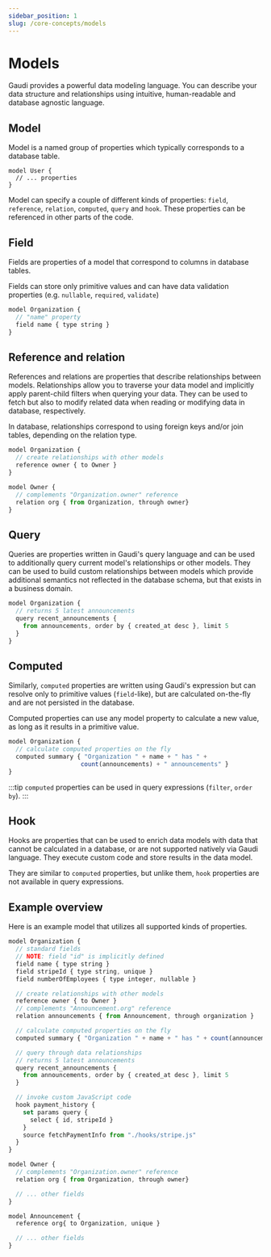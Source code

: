 ```yaml
---
sidebar_position: 1
slug: /core-concepts/models
---
```


# Models

Gaudi provides a powerful data modeling language. You can describe your data structure and relationships using intuitive, human-readable and database agnostic language.

## Model

Model is a named group of properties which typically corresponds to a database table.

```
model User {
  // ... properties
}
```

Model can specify a couple of different kinds of properties: `field`, `reference`, `relation`, `computed`, `query` and `hook`. These properties can be referenced in other parts of the code.

## Field

Fields are properties of a model that correspond to columns in database tables.

Fields can store only primitive values and can have data validation properties (e.g. `nullable`, `required`, `validate`)

```js
model Organization {
  // "name" property
  field name { type string }
}
```

## Reference and relation

References and relations are properties that describe relationships between models. Relationships allow you to traverse your data model and implicitly apply parent-child filters when querying your data. They can be used to fetch but also to modify related data when reading or modifying data in database, respectively.

In database, relationships correspond to using foreign keys and/or join tables, depending on the relation type.

```js
model Organization {
  // create relationships with other models
  reference owner { to Owner }
}

model Owner {
  // complements "Organization.owner" reference
  relation org { from Organization, through owner}
}
```

## Query

Queries are properties written in Gaudi's query language and can be used to additionally query current model's relationships or other models. They can be used to build custom relationships between models which provide additional semantics not reflected in the database schema, but that exists in a business domain.

```js
model Organization {
  // returns 5 latest announcements
  query recent_announcements {
    from announcements, order by { created_at desc }, limit 5
  }
}
```

## Computed

Similarly, `computed` properties are written using Gaudi's expression but can resolve only to primitive values (`field`-like), but are calculated on-the-fly and are not persisted in the database.

Computed properties can use any model property to calculate a new value, as long as it results in a primitive value.

```js
model Organization {
  // calculate computed properties on the fly
  computed summary { "Organization " + name + " has " +
                    count(announcements) + " announcements" }
}
```

:::tip
`computed` properties can be used in query expressions (`filter`, `order by`).
:::

## Hook

Hooks are properties that can be used to enrich data models with data that cannot be calculated in a database, or are not supported natively via Gaudi language. They execute custom code and store results in the data model.

They are similar to `computed` properties, but unlike them, `hook` properties are not available in query expressions.

## Example overview

Here is an example model that utilizes all supported kinds of properties.

```js
model Organization {
  // standard fields
  // NOTE: field "id" is implicitly defined
  field name { type string }
  field stripeId { type string, unique }
  field numberOfEmployees { type integer, nullable }

  // create relationships with other models
  reference owner { to Owner }
  // complements "Announcement.org" reference
  relation announcements { from Announcement, through organization }

  // calculate computed properties on the fly
  computed summary { "Organization " + name + " has " + count(announcements) + " announcements" }

  // query through data relationships
  // returns 5 latest announcements
  query recent_announcements {
    from announcements, order by { created_at desc }, limit 5
  }

  // invoke custom JavaScript code
  hook payment_history {
    set params query {
      select { id, stripeId }
    }
    source fetchPaymentInfo from "./hooks/stripe.js"
  }
}

model Owner {
  // complements "Organization.owner" reference
  relation org { from Organization, through owner}

  // ... other fields
}

model Announcement {
  reference org{ to Organization, unique }

  // ... other fields
}
```
